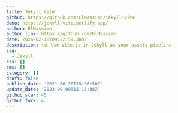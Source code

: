 ```yaml
---
title: Jekyll Vite
github: https://github.com/ElMassimo/jekyll-vite
demo: https://jekyll-vite.netlify.app/
author: ElMassimo
author_link: https://github.com/ElMassimo
date: 2024-02-18T09:22:59.308Z
description: ⚡️🩸 Use Vite.js in Jekyll as your assets pipeline
ssg:
  - Jekyll
css: []
cms: []
category: []
draft: false
publish_date: '2021-06-30T15:56:50Z'
update_date: '2022-09-09T15:15:38Z'
github_star: 45
github_fork: 4
---
```

